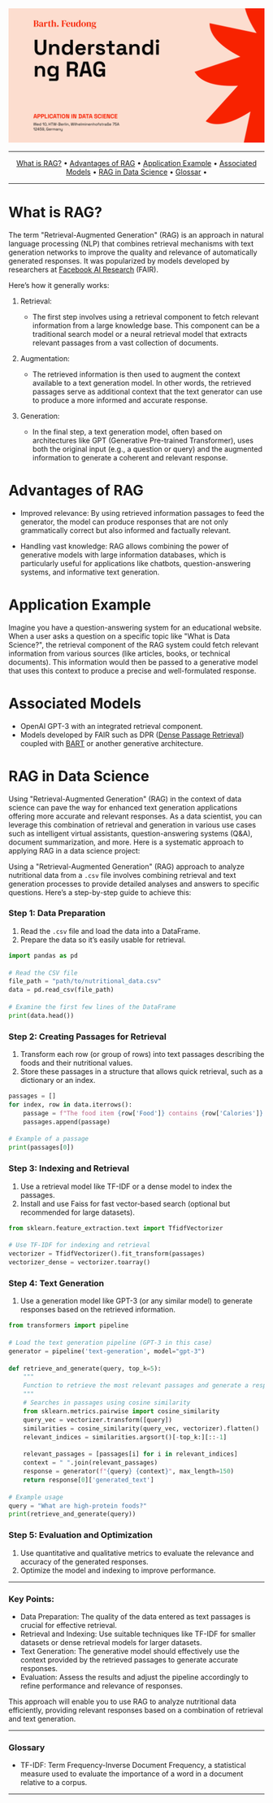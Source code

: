 <!-- markdownlint-disable MD041 -->
<div style="text-align: center;">
 <a href="">
  <img src="https://github.com/bfium/text11-data-science-RAG/blob/main/input/img/images11-data%20science-RAG.png" />
</a>

</div>

<hr />
<p align="center">
    <a href="#definition">What is RAG?</a> •
    <a href="#advantages of RAG">Advantages of RAG</a> •
    <a href="#Application Example">Application Example</a> •
    <a href="#Associated Models">Associated Models</a> •
    <a href="#RAG in Data Science">RAG in Data Science</a> •
    <a href="#glossar">Glossar</a> •
</p>
<hr />

# What is RAG?

The term "Retrieval-Augmented Generation" (RAG) is an approach in natural language processing (NLP) that combines retrieval mechanisms with text generation networks to improve the quality and relevance of automatically generated responses. It was popularized by models developed by researchers at [Facebook AI Research](https://ai.facebook.com/) (FAIR).

Here’s how it generally works:

1. Retrieval:
   - The first step involves using a retrieval component to fetch relevant information from a large knowledge base. This component can be a traditional search model or a neural retrieval model that extracts relevant passages from a vast collection of documents.

2. Augmentation:
   - The retrieved information is then used to augment the context available to a text generation model. In other words, the retrieved passages serve as additional context that the text generator can use to produce a more informed and accurate response.

3. Generation:
   - In the final step, a text generation model, often based on architectures like GPT (Generative Pre-trained Transformer), uses both the original input (e.g., a question or query) and the augmented information to generate a coherent and relevant response.

# Advantages of RAG

- Improved relevance: By using retrieved information passages to feed the generator, the model can produce responses that are not only grammatically correct but also informed and factually relevant.
  
- Handling vast knowledge: RAG allows combining the power of generative models with large information databases, which is particularly useful for applications like chatbots, question-answering systems, and informative text generation.

# Application Example

Imagine you have a question-answering system for an educational website. When a user asks a question on a specific topic like "What is Data Science?", the retrieval component of the RAG system could fetch relevant information from various sources (like articles, books, or technical documents). This information would then be passed to a generative model that uses this context to produce a precise and well-formulated response.

# Associated Models

- OpenAI GPT-3 with an integrated retrieval component.
- Models developed by FAIR such as DPR ([Dense Passage Retrieval](https://arxiv.org/abs/2004.04906)) coupled with [BART](https://arxiv.org/abs/1910.13461) or another generative architecture.

# RAG in Data Science

Using "Retrieval-Augmented Generation" (RAG) in the context of data science can pave the way for enhanced text generation applications offering more accurate and relevant responses. As a data scientist, you can leverage this combination of retrieval and generation in various use cases such as intelligent virtual assistants, question-answering systems (Q&A), document summarization, and more. Here is a systematic approach to applying RAG in a data science project:

Using a "Retrieval-Augmented Generation" (RAG) approach to analyze nutritional data from a `.csv` file involves combining retrieval and text generation processes to provide detailed analyses and answers to specific questions. Here’s a step-by-step guide to achieve this:

### Step 1: Data Preparation

1. Read the `.csv` file and load the data into a DataFrame.
2. Prepare the data so it’s easily usable for retrieval.

```python
import pandas as pd

# Read the CSV file
file_path = "path/to/nutritional_data.csv"
data = pd.read_csv(file_path)

# Examine the first few lines of the DataFrame
print(data.head())
```

### Step 2: Creating Passages for Retrieval

1. Transform each row (or group of rows) into text passages describing the foods and their nutritional values.
2. Store these passages in a structure that allows quick retrieval, such as a dictionary or an index.

```python
passages = []
for index, row in data.iterrows():
    passage = f"The food item {row['Food']} contains {row['Calories']} calories, {row['Proteins']}g of proteins, {row['Fats']}g of fats, and {row['Carbohydrates']}g of carbohydrates."
    passages.append(passage)

# Example of a passage
print(passages[0])
```

### Step 3: Indexing and Retrieval

1. Use a retrieval model like TF-IDF or a dense model to index the passages.
2. Install and use Faiss for fast vector-based search (optional but recommended for large datasets).

```python
from sklearn.feature_extraction.text import TfidfVectorizer

# Use TF-IDF for indexing and retrieval
vectorizer = TfidfVectorizer().fit_transform(passages)
vectorizer_dense = vectorizer.toarray()
```

### Step 4: Text Generation

1. Use a generation model like GPT-3 (or any similar model) to generate responses based on the retrieved information.

```python
from transformers import pipeline

# Load the text generation pipeline (GPT-3 in this case)
generator = pipeline('text-generation', model="gpt-3")

def retrieve_and_generate(query, top_k=5):
    """
    Function to retrieve the most relevant passages and generate a response.
    """
    # Searches in passages using cosine similarity
    from sklearn.metrics.pairwise import cosine_similarity
    query_vec = vectorizer.transform([query])
    similarities = cosine_similarity(query_vec, vectorizer).flatten()
    relevant_indices = similarities.argsort()[-top_k:][::-1]
    
    relevant_passages = [passages[i] for i in relevant_indices]
    context = " ".join(relevant_passages)
    response = generator(f"{query} {context}", max_length=150)
    return response[0]['generated_text']

# Example usage
query = "What are high-protein foods?"
print(retrieve_and_generate(query))
```

### Step 5: Evaluation and Optimization

1. Use quantitative and qualitative metrics to evaluate the relevance and accuracy of the generated responses.
2. Optimize the model and indexing to improve performance.

---

### Key Points:

- Data Preparation: The quality of the data entered as text passages is crucial for effective retrieval.
- Retrieval and Indexing: Use suitable techniques like TF-IDF for smaller datasets or dense retrieval models for larger datasets.
- Text Generation: The generative model should effectively use the context provided by the retrieved passages to generate accurate responses.
- Evaluation: Assess the results and adjust the pipeline accordingly to refine performance and relevance of responses.

This approach will enable you to use RAG to analyze nutritional data efficiently, providing relevant responses based on a combination of retrieval and text generation.

---

### Glossary
- TF-IDF: Term Frequency-Inverse Document Frequency, a statistical measure used to evaluate the importance of a word in a document relative to a corpus.

--- 